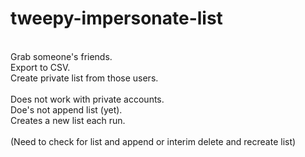# tweepy-impersonate-list
<br>
Grab someone's friends.<br>
Export to CSV.<br>
Create private list from those users.<br>
<br>
Does not work with private accounts.<br>
Doe's not append list (yet).<br>
Creates a new list each run. <br><br>(Need to check for list and append or interim delete and recreate list)
